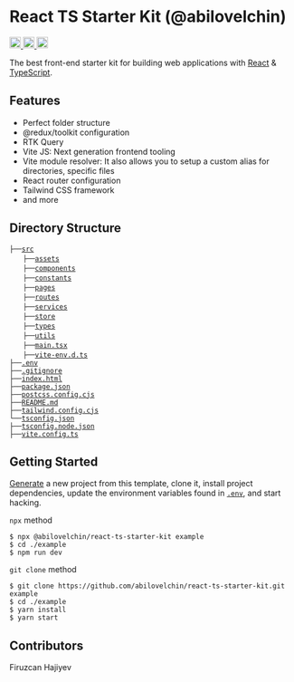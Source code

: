 # React TS Starter Kit (@abilovelchin)

<a href="https://github.com/abilovelchin/react-ts-starter-kit?sponsor=1">
	<img src="https://img.shields.io/badge/-GitHub-%23555.svg?logo=github-sponsors" height="20">
</a>
<a href="https://github.com/abilovelchin/react-ts-starter-kit">
	<img src="https://img.shields.io/github/forks/abilovelchin/react-ts-starter-kit" height="20">
</a>
<a href="https://github.com/abilovelchin/react-ts-starter-kit">
	<img src="https://img.shields.io/github/stars/abilovelchin/react-ts-starter-kit?style=social" height="20">
</a>

The best front-end starter kit for building web applications with [React](https://reactjs.org/) & [TypeScript](https://www.typescriptlang.org/).

## Features

- Perfect folder structure
- @redux/toolkit configuration
- RTK Query
- Vite JS: Next generation frontend tooling
- Vite module resolver: It also allows you to setup a custom alias for directories, specific files
- React router configuration
- Tailwind CSS framework
- and more

## Directory Structure

`├──`[`src`](https://github.com/abilovelchin/react-ts-starter-kit/tree/master/src)<br>
&nbsp;&nbsp;&nbsp;&nbsp;&nbsp;&nbsp;`├──`[`assets`](https://github.com/abilovelchin/react-ts-starter-kit/tree/master/src/assets)<br>
&nbsp;&nbsp;&nbsp;&nbsp;&nbsp;&nbsp;`├──`[`components`](https://github.com/abilovelchin/react-ts-starter-kit/tree/master/src/components)<br>
&nbsp;&nbsp;&nbsp;&nbsp;&nbsp;&nbsp;`├──`[`constants`](https://github.com/abilovelchin/react-ts-starter-kit/tree/master/src/constants)<br>
&nbsp;&nbsp;&nbsp;&nbsp;&nbsp;&nbsp;`├──`[`pages`](https://github.com/abilovelchin/react-ts-starter-kit/tree/master/src/pages)<br>
&nbsp;&nbsp;&nbsp;&nbsp;&nbsp;&nbsp;`├──`[`routes`](https://github.com/abilovelchin/react-ts-starter-kit/tree/master/src/routes)<br>
&nbsp;&nbsp;&nbsp;&nbsp;&nbsp;&nbsp;`├──`[`services`](https://github.com/abilovelchin/react-ts-starter-kit/tree/master/src/services)<br>
&nbsp;&nbsp;&nbsp;&nbsp;&nbsp;&nbsp;`├──`[`store`](https://github.com/abilovelchin/react-ts-starter-kit/tree/master/src/store)<br>
&nbsp;&nbsp;&nbsp;&nbsp;&nbsp;&nbsp;`├──`[`types`](https://github.com/abilovelchin/react-ts-starter-kit/tree/master/src/types)<br>
&nbsp;&nbsp;&nbsp;&nbsp;&nbsp;&nbsp;`├──`[`utils`](https://github.com/abilovelchin/react-ts-starter-kit/tree/master/src/utils)<br>
&nbsp;&nbsp;&nbsp;&nbsp;&nbsp;&nbsp;`├──`[`main.tsx`](https://github.com/abilovelchin/react-ts-starter-kit/tree/master/src/main.tsx)<br>
&nbsp;&nbsp;&nbsp;&nbsp;&nbsp;&nbsp;`├──`[`vite-env.d.ts`](https://github.com/abilovelchin/react-ts-starter-kit/tree/master/src/vite-env.d.ts)<br>
`├──`[`.env`](https://github.com/abilovelchin/react-ts-starter-kit/tree/master/.env)<br>
`├──`[`.gitignore`](https://github.com/abilovelchin/react-ts-starter-kit/tree/master/.gitignore)<br>
`├──`[`index.html`](https://github.com/abilovelchin/react-ts-starter-kit/tree/master/index.html)<br>
`├──`[`package.json`](https://github.com/abilovelchin/react-ts-starter-kit/tree/master/package.json)<br>
`├──`[`postcss.config.cjs`](https://github.com/abilovelchin/react-ts-starter-kit/tree/master/postcss.config.cjs)<br>
`├──`[`README.md`](https://github.com/abilovelchin/react-ts-starter-kit/tree/master/README.md)<br>
`├──`[`tailwind.config.cjs`](https://github.com/abilovelchin/react-ts-starter-kit/tree/master/tailwind.config.cjs)<br>
`└──`[`tsconfig.json`](https://github.com/abilovelchin/react-ts-starter-kit/tree/master/tsconfig.json)<br>
`├──`[`tsconfig.node.json`](https://github.com/abilovelchin/react-ts-starter-kit/tree/master/tsconfig.node.json)<br>
`├──`[`vite.config.ts`](https://github.com/abilovelchin/react-ts-starter-kit/tree/master/vite.config.ts)<br>

## Getting Started

[Generate](https://github.com/abilovelchin/react-ts-starter-kit/generate) a new project
from this template, clone it, install project dependencies, update the
environment variables found in [`.env`](https://github.com/abilovelchin/react-ts-starter-kit/tree/master/env), and start hacking.

`npx` method

```
$ npx @abilovelchin/react-ts-starter-kit example
$ cd ./example
$ npm run dev
```

`git clone` method

```
$ git clone https://github.com/abilovelchin/react-ts-starter-kit.git example
$ cd ./example
$ yarn install
$ yarn start
```

## Contributors
Firuzcan Hajiyev
